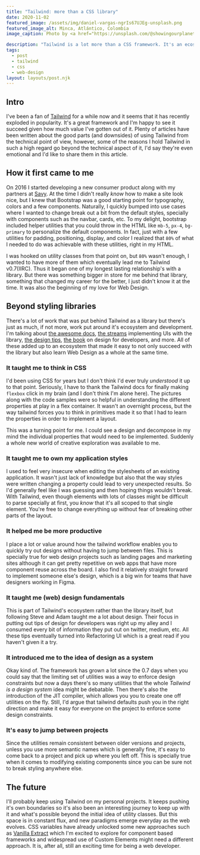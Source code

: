 ```yaml
---
title: "Tailwind: more than a CSS library"
date: 2020-11-02
featured_image: /assets/img/daniel-vargas-ngrIs67UJEg-unsplash.png
featured_image_alt: Minca, Atlántico, Colombia
image_caption: Photo by <a href="https://unsplash.com/@showingourplanet?utm_source=unsplash&utm_medium=referral&utm_content=creditCopyText">Niels van Altena</a> on <a href="https://unsplash.com/s/photos/colombia?utm_source=unsplash&utm_medium=referral&utm_content=creditCopyText">Unsplash</a>

description: "Tailwind is a lot more than a CSS framework. It's an ecosystem of learning materials for CSS and web design."
tags:
  - post
  - tailwind
  - css
  - web-design
layout: layouts/post.njk
---
```


## Intro

I've been a fan of [Tailwind](https://tailwindcss.com) for a while now and it seems that it has recently exploded in popularity. It's a great framework and I'm happy to see it succeed given how much value I've gotten out of it. Plenty of articles have been written about the good parts (and downsides) of using Tailwind from the technical point of view, however, some of the reasons I hold Tailwind in such a high regard go beyond the technical aspect of it, I'd say they're even emotional and I'd like to share them in this article.

## How it first came to me

On 2016 I started developing a new consumer product along with my partners at [Savy](https://savy.co). At the time I didn't really _know_ how to make a site look nice, but I knew that Bootstrap was a good starting point for typography, colors and a few components. Naturally, I quickly bumped into use cases where I wanted to change break out a bit from the default styles, specially with components such as the navbar, cards, etc. To my delight, bootstrap included helper utilities that you could throw in the HTML like `mb-5`, `px-4`, `bg-primary` to personalize the default components. In fact, just with a few utilities for padding, positioning, display, and color I realized that `80%` of what I needed to do was achievable with these utilities, right in my HTML.

I was hooked on utility classes from that point on, but `80%` wasn't enough, I wanted to have more of them which eventually lead me to Tailwind v0.7(IIRC). Thus it began one of my longest lasting relationship's with a library. But there was something bigger in store for me behind that library, something that changed my career for the better, I just didn't know it at the time. It was also the beginning of my love for Web Design.

## Beyond styling libraries

There's a lot of work that was put behind Tailwind as a library but there's just as much, if not more, work put around it's ecosystem and development. I'm talking about [the awesome docs](https://tailwindcss.com/), [the streams](https://www.youtube.com/c/AdamWathan) implementing UIs with the library, [the design tips](https://twitter.com/i/events/879086180909764608?lang=en), [the book](https://www.refactoringui.com/book) on design for developers, and more. All of these added up to an ecosystem that made it easy to not only succeed with the library but also learn Web Design as a whole at the same time.

### It taught me to think in CSS

I'd been using CSS for years but I don't think I'd ever truly _understood_ it up to that point. Seriously, I have to thank the Tailwind docs for finally making `flexbox` click in my brain (and I don't think I'm alone here). The pictures along with the code samples were so helpful in understanding the different properties at play in a flex container. It wasn't an overnight process, but the way tailwind forces you to think in primitives made it so that I had to learn the properties in order to implement a layout.

This was a turning point for me. I could see a design and decompose in my mind the individual properties that would need to be implemented. Suddenly a whole new world of creative exploration was available to me.

### It taught me to own my application styles

I used to feel very insecure when editing the stylesheets of an existing application. It wasn't just lack of knowledge but also that the way styles were written changing a property could lead to very unexpected results. So I'd generally feel like I was guessing and then hoping things wouldn't break. With Tailwind, even though elements with lots of classes might be difficult to parse specially at first, you _know_ that it's all scoped to that single element. You're free to change everything up without fear of breaking other parts of the layout.

### It helped me be more productive

I place a lot or value around how the tailwind workflow enables you to quickly try out designs without having to jump between files. This is specially true for web design projects such as landing pages and marketing sites although it can get pretty repetitive on web apps that have more component reuse across the board. I also find it relatively straight forward to implement someone else's design, which is a big win for teams that have designers working in Figma.

### It taught me (web) design fundamentals

This is part of Tailwind's ecosystem rather than the library itself, but following Steve and Adam taught me a lot about design. Their focus in putting out tips of design for developers was right up my alley and I consumed every bit of information they put out on twitter, medium, etc. All these tips eventually turned into Refactoring UI which is a great read if you haven't given it a try.

### It introduced me to the idea of design as a system

Okay kind of. The framework has grown a lot since the 0.7 days when you could say that the limiting set of utilities was a way to enforce design constraints but now a days there's so many utilities that the whole _Tailwind is a design system_ idea might be debatable. Then there's also the introduction of the JIT compiler, which allows you you to create one off utilities on the fly. Still, I'd argue that tailwind defaults push you in the right direction and make it easy for everyone on the project to enforce some design constraints.

### It's easy to jump between projects

Since the utilities remain consistent between older versions and projects, unless you use more semantic names which is generally fine, it's easy to come back to a project and pick up where you left off. This is specially true when it comes to modifying existing components since you can be sure not to break styling anywhere else.

## The future

I'll probably keep using Tailwind on my personal projects. It keeps pushing it's own boundaries so it's also been an interesting journey to keep up with it and what's possible beyond the initial idea of utility classes. But this space is in constant flux, and new paradigms emerge everyday as the web evolves. CSS variables have already unlocked some new approaches such as [Vanilla Extract](https://vanilla-extract.style) which I'm excited to explore for component based frameworks and widespread use of Custom Elements might need a different approach. It is, after all, still an exciting time for being a web developer.
